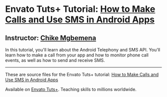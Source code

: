 # Envato Tuts+ Tutorial: [How to Make Calls and Use SMS in Android Apps][published url]
## Instructor: [Chike Mgbemena][instructor url]

In this tutorial, you'll learn about the Android Telephony and SMS API. You'll learn how to make a call from your app and how to monitor phone call events, as well as how to send and receive SMS.

------

These are source files for the Envato Tuts+ tutorial: [How to Make Calls and Use SMS in Android Apps][published url]

Available on [Envato Tuts+](https://tutsplus.com). Teaching skills to millions worldwide.

[published url]: http://code.tutsplus.com/tutorials/how-to-make-calls-and-use-sms-in-android-apps--cms-28168
[instructor url]: https://tutsplus.com/authors/chike-mgbemena
